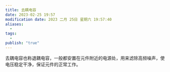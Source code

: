 ```yaml
---
title: 去耦电容
date: 2023-02-25 19:57
modification date: 2023 二月 25日 星期六 19:57:40
aliases:
  - 
tags:
  - 
publish: "true"
---
```


去耦电容也称退耦电容，一般都安置在元件附近的电源处，用来滤除高频噪声，使电压稳定干净，保证元件的正常工作。
